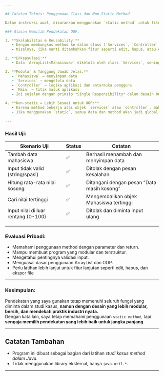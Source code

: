 ```yaml
---

## Catatan Teknis: Penggunaan Class dan Non-Static Method

Dalam instruksi awal, disarankan menggunakan `static method` untuk fitur seperti `tambahMahasiswa`, `hitungRataNilai`, dan lainnya. Namun, dalam implementasi tugas ini saya memilih menggunakan **pendekatan berbasis OOP (Object-Oriented Programming)** dengan struktur **MVC sederhana**.

### Alasan Memilih Pendekatan OOP:

1. **Skalabilitas & Reusability:**
   - Dengan membungkus method ke dalam class (`Services`, `Controller`), program lebih mudah dikembangkan dan dikelola.
   - Misalnya, jika nanti ditambahkan fitur seperti edit, hapus, atau ekspor file, cukup tambahkan method ke class terkait tanpa mengubah struktur utama.

2. **Enkapsulasi:**
   - Data `ArrayList<Mahasiswa>` dikelola oleh class `Services`, sehingga akses ke data dikontrol dan tidak langsung tersebar di program.

3. **Modular & Tanggung Jawab Jelas:**
   - `Mahasiswa` → menyimpan data
   - `Services` → mengelola data
   - `Controller` → logika aplikasi dan antarmuka pengguna
   - `Main` → titik masuk aplikasi
   - Ini sejalan dengan prinsip *Single Responsibility* dalam desain OOP.

4. **Non-static = Lebih Sesuai untuk OOP:**
   - Karena method bekerja atas objek `services` atau `controller`, maka **lebih alami menggunakan non-static method**.
   - Jika menggunakan `static`, semua data dan method akan jadi global, dan sulit dikelola saat aplikasi tumbuh besar.

---
```


### Hasil Uji:
| Skenario Uji                         | Status | Catatan                                    |
|--------------------------------------|--------|---------------------------------------------|
| Tambah data mahasiswa                | ✅     | Berhasil menambah dan menyimpan data        |
| Input tidak valid (string/spasi)     | ✅     | Ditolak dengan pesan kesalahan              |
| Hitung rata-rata nilai kosong        | ✅     | Ditangani dengan pesan "Data masih kosong"  |
| Cari nilai tertinggi                 | ✅     | Mengembalikan objek Mahasiswa tertinggi     |
| Input nilai di luar rentang (0-100)  | ✅     | Ditolak dan diminta input ulang             |

---

### Evaluasi Pribadi:
- Memahami penggunaan method dengan parameter dan return.
- Mampu membuat program yang modular dan terstruktur.
- Mengetahui pentingnya validasi input.
- Menguasai dasar penggunaan ArrayList dan OOP.
- Perlu latihan lebih lanjut untuk fitur lanjutan seperti edit, hapus, dan ekspor file
---
### Kesimpulan:
Pendekatan yang saya gunakan tetap memenuhi seluruh fungsi yang diminta dalam studi kasus, **namun dengan desain yang lebih modular, bersih, dan mendekati praktik industri nyata.**  
Dengan kata lain, saya tetap memahami penggunaan `static method`, tapi **sengaja memilih pendekatan yang lebih baik untuk jangka panjang.**

---

## Catatan Tambahan
- Program ini dibuat sebagai bagian dari latihan *studi kasus method dalam Java*.
- Tidak menggunakan library eksternal, hanya `java.util.*`.
---